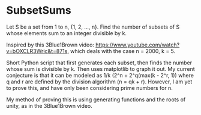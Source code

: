 # SubsetSums

Let S be a set from 1 to n, {1, 2, ..., n}. Find the number of subsets of S whose elements sum to an integer divisible by k.

Inspired by this 3Blue1Brown video: https://www.youtube.com/watch?v=bOXCLR3Wric&t=871s, which deals with the case n = 2000, k = 5.

Short Python script that first generates each subset, then finds the number whose sum is divisible by k. Then uses matplotlib to graph it out. My current conjecture is that it can be modeled as 1/k (2^n + 2^q(max(k - 2^r, 1)) where q and r are defined by the division algorithm (n = qk + r). However, I am yet to prove this, and have only been considering prime numbers for n.

My method of proving this is using generating functions and the roots of unity, as in the 3Blue1Brown video.
